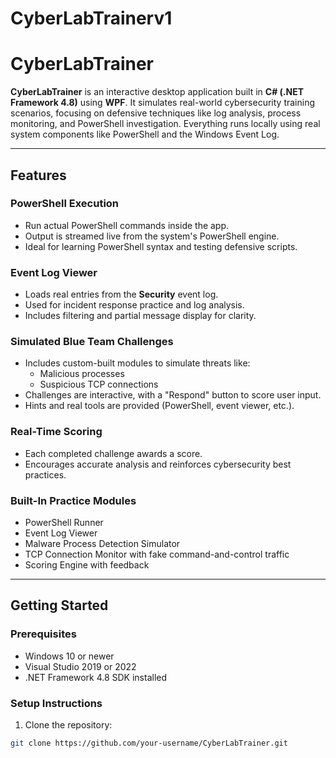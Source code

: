# CyberLabTrainerv1
# CyberLabTrainer

**CyberLabTrainer** is an interactive desktop application built in **C# (.NET Framework 4.8)** using **WPF**. It simulates real-world cybersecurity training scenarios, focusing on defensive techniques like log analysis, process monitoring, and PowerShell investigation. Everything runs locally using real system components like PowerShell and the Windows Event Log.

---

## Features

### PowerShell Execution
- Run actual PowerShell commands inside the app.
- Output is streamed live from the system's PowerShell engine.
- Ideal for learning PowerShell syntax and testing defensive scripts.

### Event Log Viewer
- Loads real entries from the **Security** event log.
- Used for incident response practice and log analysis.
- Includes filtering and partial message display for clarity.

### Simulated Blue Team Challenges
- Includes custom-built modules to simulate threats like:
  - Malicious processes
  - Suspicious TCP connections
- Challenges are interactive, with a "Respond" button to score user input.
- Hints and real tools are provided (PowerShell, event viewer, etc.).

### Real-Time Scoring
- Each completed challenge awards a score.
- Encourages accurate analysis and reinforces cybersecurity best practices.

### Built-In Practice Modules
- PowerShell Runner  
- Event Log Viewer  
- Malware Process Detection Simulator  
- TCP Connection Monitor with fake command-and-control traffic  
- Scoring Engine with feedback  

---

## Getting Started

### Prerequisites
- Windows 10 or newer
- Visual Studio 2019 or 2022
- .NET Framework 4.8 SDK installed

### Setup Instructions
1. Clone the repository:
```bash
git clone https://github.com/your-username/CyberLabTrainer.git
